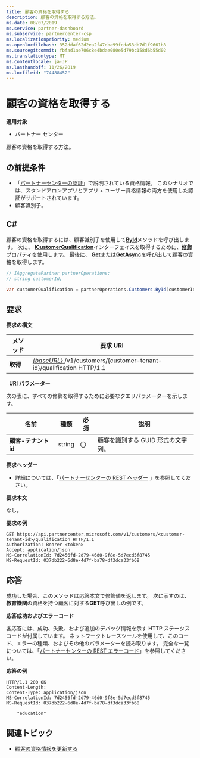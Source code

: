 ```yaml
---
title: 顧客の資格を取得する
description: 顧客の資格を取得する方法。
ms.date: 08/07/2019
ms.service: partner-dashboard
ms.subservice: partnercenter-csp
ms.localizationpriority: medium
ms.openlocfilehash: 352ddaf62d2ea2f47dba99fcda53db7d1f9661b8
ms.sourcegitcommit: fbfad1ae706c8e4bdae080e5d79bc158d6b55d02
ms.translationtype: MT
ms.contentlocale: ja-JP
ms.lasthandoff: 11/26/2019
ms.locfileid: "74488452"
---
```

# <a name="get-a-customers-qualification"></a>顧客の資格を取得する

**適用対象**

- パートナー センター

顧客の資格を取得する方法。


## <a name="span-idprerequisitesspan-idprerequisitesspan-idprerequisitesprerequisites"></a><span id="Prerequisites"/><span id="prerequisites"/><span id="PREREQUISITES"/>の前提条件

- 「[パートナーセンターの認証](partner-center-authentication.md)」で説明されている資格情報。 このシナリオでは、スタンドアロンアプリとアプリ + ユーザー資格情報の両方を使用した認証がサポートされています。
- 顧客識別子。


## <a name="span-idc_span-idc_c"></a><span id="C_"/><span id="c_"/>C#

顧客の資格を取得するには、顧客識別子を使用して[**ById**](https://docs.microsoft.com/dotnet/api/microsoft.store.partnercenter.customers.icustomercollection.byid)メソッドを呼び出します。 次に、 [**ICustomerQualification**](https://docs.microsoft.com/dotnet/api/microsoft.store.partnercenter.qualification.icustomerqualification)インターフェイスを取得するために、[**修飾**](https://docs.microsoft.com/dotnet/api/microsoft.store.partnercenter.customers.icustomer.qualification)プロパティを使用します。 最後に、 [**Get**](https://docs.microsoft.com/dotnet/api/microsoft.store.partnercenter.subscriptions.isubscriptioncollection.get)または[**GetAsync**](https://docs.microsoft.com/dotnet/api/microsoft.store.partnercenter.subscriptions.isubscriptioncollection.getasync)を呼び出して顧客の資格を取得します。

``` csharp
// IAggregatePartner partnerOperations;
// string customerId;

var customerQualification = partnerOperations.Customers.ById(customerId).Qualification.Get();
```


## <a name="span-idrequestspan-idrequestspan-idrequestrequest"></a><span id="Request"/><span id="request"/><span id="REQUEST"/>要求

**要求の構文**

| メソッド  | 要求 URI                                                                                          |
|---------|------------------------------------------------------------------------------------------------------|
| **取得** | [ *{baseURL}* ](partner-center-rest-urls.md)/v1/customers/{customer-tenant-id}/qualification HTTP/1.1 |

 
**URI パラメーター**

次の表に、すべての修飾を取得するために必要なクエリパラメーターを示します。

| 名前               | 種類   | 必須 | 説明                                           |
|--------------------|--------|----------|-------------------------------------------------------|
| **顧客-テナント id** | string | 〇      | 顧客を識別する GUID 形式の文字列。 |

**要求ヘッダー**

- 詳細については、「[パートナーセンターの REST ヘッダー](headers.md) 」を参照してください。

**要求本文**

なし。

**要求の例**

```http
GET https://api.partnercenter.microsoft.com/v1/customers/<customer-tenant-id>/qualification HTTP/1.1
Authorization: Bearer <token>
Accept: application/json
MS-CorrelationId: 7d2456fd-2d79-46d0-9f8e-5d7ecd5f8745
MS-RequestId: 037db222-6d8e-4d7f-ba78-df3dca33fb68
```


## <a name="span-idresponsespan-idresponsespan-idresponseresponse"></a><span id="Response"/><span id="response"/><span id="RESPONSE"/>応答

成功した場合、このメソッドは応答本文で修飾値を返します。  次に示すのは、**教育機関**の資格を持つ顧客に対する**GET**呼び出しの例です。

**応答成功およびエラーコード**

各応答には、成功、失敗、および追加のデバッグ情報を示す HTTP ステータスコードが付属しています。 ネットワークトレースツールを使用して、このコード、エラーの種類、およびその他のパラメーターを読み取ります。 完全な一覧については、「[パートナーセンターの REST エラーコード](error-codes.md)」を参照してください。

**応答の例**

```http
HTTP/1.1 200 OK
Content-Length: 
Content-Type: application/json
MS-CorrelationId: 7d2456fd-2d79-46d0-9f8e-5d7ecd5f8745
MS-RequestId: 037db222-6d8e-4d7f-ba78-df3dca33fb68

    "education"

```

## <a name="related-topics"></a>関連トピック
 - [顧客の資格情報を更新する](update-a-customer-s-qualification.md)


